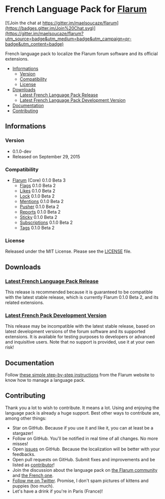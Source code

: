 # French Language Pack for [Flarum](http://flarum.org/)

[![Join the chat at https://gitter.im/maelsoucaze/flarum](https://badges.gitter.im/Join%20Chat.svg)](https://gitter.im/maelsoucaze/flarum?utm_source=badge&utm_medium=badge&utm_campaign=pr-badge&utm_content=badge)

French language pack to localize the Flarum forum software and its official extensions.

- [Informations](https://github.com/maelsoucaze/flarum#informations)
	- [Version](https://github.com/maelsoucaze/flarum#version)
	- [Compatibility](https://github.com/maelsoucaze/flarum#compatibility)
	- [License](https://github.com/maelsoucaze/flarum#license)
- [Downloads](https://github.com/maelsoucaze/flarum#downloads)
	- [Latest French Language Pack Release](https://github.com/maelsoucaze/flarum#latest-french-language-pack-release)
	- [Latest French Language Pack Development Version](https://github.com/maelsoucaze/flarum#latest-french-language-pack-development-version)
- [Documentation](https://github.com/maelsoucaze/flarum#documentation)
- [Contributing](https://github.com/maelsoucaze/flarum#contributing)

## Informations

### Version

- 0.1.0-dev
- Released on September 29, 2015

### Compatibility

- [Flarum](https://github.com/flarum/core) (Core) 0.1.0 Beta 3
	- [Flags](https://github.com/flarum/flags) 0.1.0 Beta 2
	- [Likes](https://github.com/flarum/likes) 0.1.0 Beta 2
	- [Lock](https://github.com/flarum/lock) 0.1.0 Beta 2
	- [Mentions](https://github.com/flarum/mentions) 0.1.0 Beta 2
	- [Pusher](https://github.com/flarum/pusher) 0.1.0 Beta 2
	- [Reports](https://github.com/flarum/reports) 0.1.0 Beta 2
	- [Sticky](https://github.com/flarum/sticky) 0.1.0 Beta 2
	- [Subscriptions](https://github.com/flarum/subscriptions) 0.1.0 Beta 2
	- [Tags](https://github.com/flarum/tags) 0.1.0 Beta 2

### License

Released under the MIT License. Please see the [LICENSE](https://github.com/maelsoucaze/flarum/blob/master/LICENSE) file.

## Downloads

### [Latest French Language Pack Release](https://github.com/maelsoucaze/flarum/releases/tag/0.1.0-dev-build.17)

This release is recommended because it is guaranteed to be compatible with the latest stable release, which is currently Flarum 0.1.0 Beta 2, and its related extensions.

### [Latest French Pack Development Version](https://github.com/maelsoucaze/flarum/archive/master.zip)

This release may be incompatible with the latest stable release, based on latest development versions of the forum software and its supported extensions. It is available for testing purposes to developers or advanced and inquisitive users. Note that no support is provided, use it at your own risk!

## Documentation

Follow [these simple step-by-step instructions](http://flarum.org/docs/languages/) from the Flarum website to know how to manage a language pack.

## Contributing

Thank you a lot to wish to contribute. It means a lot. Using and enjoying the language pack is already a huge support. Best other ways to contribute are, among other things:

- Star on GitHub. Because if you use it and like it, you can at least be a stargazer!
- Follow on GitHub. You'll be notified in real time of all changes. No more misses!
- Open [issues](https://github.com/maelsoucaze/flarum/issues) on GitHub. Because the localization will be better with your feedbacks.
- Open pull requests on GitHub. Submit fixes and improvements and be listed as [contributor](https://github.com/maelsoucaze/flarum/graphs/contributors)!
- Join the discussion about the language pack on [the Flarum community](http://discuss.flarum.org/d/615-french-language-pack-to-localize-flarum-and-its-extensions/53) and [the French one](https://flarum.today/fr/d/6-traduction-fran-aise-pour-traduire-flarum-et-ses-extensions).
- [Follow me on Twitter](https://twitter.com/maelsoucaze). Promise, I don't spam pictures of kittens and puppies (too much).
- Let's have a drink if you're in Paris (France)!
